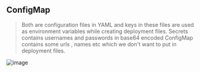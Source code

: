 
## ConfigMap 

> Both are configuration files in YAML and keys in these files are used as environment variables while creating deployment files. Secrets contains usernames and passwords in base64 encoded ConfigMap contains some urls , names etc which we don't want to put in deployment files.

![image](https://user-images.githubusercontent.com/96729391/226091176-33de05b3-53e7-46a8-b5df-9b3837d21a3f.png)
